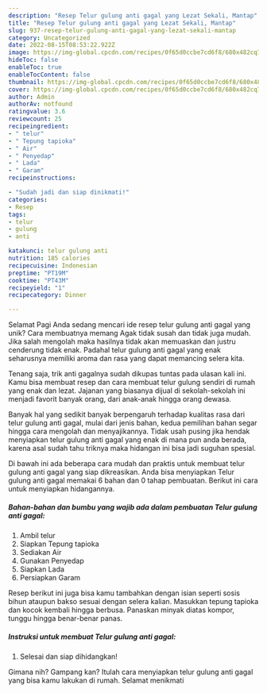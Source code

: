 ```yaml
---
description: "Resep Telur gulung anti gagal yang Lezat Sekali, Mantap"
title: "Resep Telur gulung anti gagal yang Lezat Sekali, Mantap"
slug: 937-resep-telur-gulung-anti-gagal-yang-lezat-sekali-mantap
category: Uncategorized
date: 2022-08-15T08:53:22.922Z
image: https://img-global.cpcdn.com/recipes/0f65d0ccbe7cd6f8/680x482cq70/telur-gulung-anti-gagal-foto-resep-utama.jpg
hideToc: false
enableToc: true
enableTocContent: false
thumbnail: https://img-global.cpcdn.com/recipes/0f65d0ccbe7cd6f8/680x482cq70/telur-gulung-anti-gagal-foto-resep-utama.jpg
cover: https://img-global.cpcdn.com/recipes/0f65d0ccbe7cd6f8/680x482cq70/telur-gulung-anti-gagal-foto-resep-utama.jpg
author: Admin
authorAv: notfound
ratingvalue: 3.6
reviewcount: 25
recipeingredient:
- " telur"
- " Tepung tapioka"
- " Air"
- " Penyedap"
- " Lada"
- " Garam"
recipeinstructions:

- "Sudah jadi dan siap dinikmati!"
categories:
- Resep
tags:
- telur
- gulung
- anti

katakunci: telur gulung anti 
nutrition: 185 calories
recipecuisine: Indonesian
preptime: "PT19M"
cooktime: "PT43M"
recipeyield: "1"
recipecategory: Dinner

---
```



Selamat Pagi Anda sedang mencari ide resep telur gulung anti gagal yang unik? Cara membuatnya memang Agak tidak susah dan tidak juga mudah. Jika salah mengolah maka hasilnya tidak akan memuaskan dan justru cenderung tidak enak. Padahal telur gulung anti gagal yang enak seharusnya memiliki aroma dan rasa yang dapat memancing selera kita.


Tenang saja, trik anti gagalnya sudah dikupas tuntas pada ulasan kali ini. Kamu bisa membuat resep dan cara membuat telur gulung sendiri di rumah yang enak dan lezat. Jajanan yang biasanya dijual di sekolah-sekolah ini menjadi favorit banyak orang, dari anak-anak hingga orang dewasa.

Banyak hal yang sedikit banyak berpengaruh terhadap kualitas rasa dari telur gulung anti gagal, mulai dari jenis bahan, kedua pemilihan bahan segar hingga cara mengolah dan menyajikannya. Tidak usah pusing jika hendak menyiapkan telur gulung anti gagal yang enak di mana pun anda berada, karena asal sudah tahu triknya maka hidangan ini bisa jadi suguhan spesial.


Di bawah ini ada beberapa cara mudah dan praktis untuk membuat telur gulung anti gagal yang siap dikreasikan. Anda bisa menyiapkan Telur gulung anti gagal memakai 6 bahan dan 0 tahap pembuatan. Berikut ini cara untuk menyiapkan hidangannya.

<!--inarticleads1-->

##### Bahan-bahan dan bumbu yang wajib ada dalam pembuatan Telur gulung anti gagal:

1. Ambil  telur
1. Siapkan  Tepung tapioka
1. Sediakan  Air
1. Gunakan  Penyedap
1. Siapkan  Lada
1. Persiapkan  Garam


Resep berikut ini juga bisa kamu tambahkan dengan isian seperti sosis bihun ataupun bakso sesuai dengan selera kalian. Masukkan tepung tapioka dan kocok kembali hingga berbusa. Panaskan minyak diatas kompor, tunggu hingga benar-benar panas. 

<!--inarticleads2-->

##### Instruksi untuk membuat Telur gulung anti gagal:


1. Selesai dan siap dihidangkan!



Gimana nih? Gampang kan? Itulah cara menyiapkan telur gulung anti gagal yang bisa kamu lakukan di rumah. Selamat menikmati
